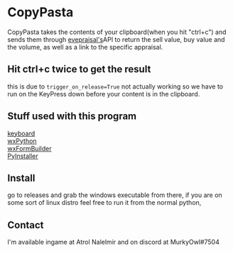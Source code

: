 # CopyPasta


CopyPasta takes the contents of your clipboard(when you hit "ctrl+c") and sends them through [evepraisal's](https://evepraisal.com/)API to return the sell value, buy value and the volume, as well as a link to the specific appraisal.

## Hit ctrl+c twice to get the result

this is due to `trigger_on_release=True` not actually working so we have to run on the KeyPress down before your content is in the clipboard.

## Stuff used with this program

[keyboard](https://github.com/boppreh/)<br/>
[wxPython](https://www.wxpython.org/)<br/>
[wxFormBuilder](https://github.com/wxFormBuilder/wxFormBuilder)<br/>
[PyInstaller](https://www.pyinstaller.org/)<br/>

## Install
go to releases and grab the windows executable from there, if you are on some sort of linux distro feel free to run it from the normal python, 

## Contact
I'm available ingame at Atrol Nalelmir and on discord at MurkyOwl#7504